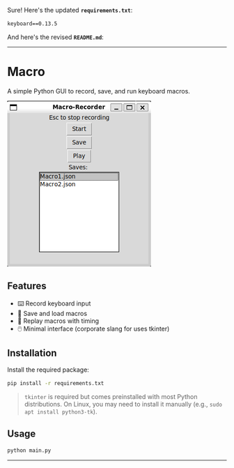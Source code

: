 Sure! Here's the updated **`requirements.txt`**:

```txt
keyboard==0.13.5
```

And here's the revised **`README.md`**:

---

# Macro

A simple Python GUI to record, save, and run keyboard macros.

![Macro GUI](./screenshot.png)

## Features

* ⌨️ Record keyboard input
* 💾 Save and load macros
* 🔁 Replay macros with timing
* 🖱️ Minimal interface (corporate slang for uses tkinter)

## Installation

Install the required package:

```bash
pip install -r requirements.txt
```

> `tkinter` is required but comes preinstalled with most Python distributions.
> On Linux, you may need to install it manually (e.g., `sudo apt install python3-tk`).

## Usage

```bash
python main.py
```

---
